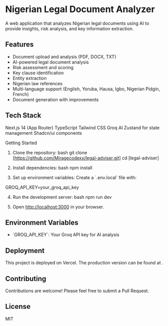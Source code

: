 # Nigerian Legal Document Analyzer

A web application that analyzes Nigerian legal documents using AI to provide insights, risk analysis, and key information extraction.

## Features

- Document upload and analysis (PDF, DOCX, TXT)
- AI-powered legal document analysis
- Risk assessment and scoring
- Key clause identification
- Entity extraction
- Nigerian law references
- Multi-language support (English, Yoruba, Hausa, Igbo, Nigerian Pidgin, French)
- Document generation with improvements

## Tech Stack

Next.js 14 (App Router)
TypeScript
Tailwind CSS
Groq AI
Zustand for state management
Shadcn/ui components

Getting Started

1. Clone the repository:
bash
git clone [https://github.com/Miragecodexx/legal-adviser.git]
cd [legal-adviser]


2. Install dependencies:
bash
npm install


3. Set up environment variables:
Create a \`.env.local\` file with:

GROQ_API_KEY=your_groq_api_key


4. Run the development server:
bash
npm run dev


5. Open [http://localhost:3000](http://localhost:3000) in your browser.

## Environment Variables

- \`GROQ_API_KEY\`: Your Groq API key for AI analysis

## Deployment

This project is deployed on Vercel. The production version can be found at .

## Contributing

Contributions are welcome! Please feel free to submit a Pull Request.

## License

MIT
